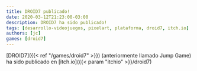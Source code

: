 ```yaml
---
title: DROID7 publicado!
date: 2020-03-12T21:23:00-03:00
description: DROID7 ha sido publicado!
tags: [desarrollo-videojuegos, pixelart, plataforma, droid7, itch.io]
authors: [jc]
games: [droid7]
---
```


[DROID7]({{< ref "/games/droid7" >}}) (anteriormente llamado Jump Game) ha sido publicado en [itch.io]({{< param "itchio" >}}/droid7)
